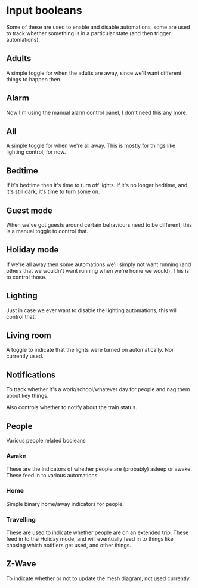 # Input booleans

Some of these are used to enable and disable automations, some are used to track whether something is in a particular state (and then trigger automations).

## Adults

A simple toggle for when the adults are away, since we'll want different things to happen then.

## Alarm

Now I'm using the manual alarm control panel, I don't need this any more.

## All 

A simple toggle for when we're all away. This is mostly for things like lighting control, for now.

## Bedtime

If it's bedtime then it's time to turn off lights. If it's no longer bedtime, and it's still dark, it's time to turn some on.

## Guest mode

When we've got guests around certain behaviours need to be different, this is a manual toggle to control that.

## Holiday mode

If we're all away then some automations we'll simply not want running (and others that we wouldn't want running when we're home we would). This is to control those.

## Lighting

Just in case we ever want to disable the lighting automations, this will control that.

## Living room

A toggle to indicate that the lights were turned on automatically. Nor currently used.

## Notifications

To track whether it's a work/school/whatever day for people and nag them about key things.

Also controls whether to notify about the train status.

## People

Various people related booleans

### Awake

These are the indicators of whether people are (probably) asleep or awake. These feed in to various automations.

### Home

Simple binary home/away indicators for people.

### Travelling

These are used to indicate whether people are on an extended trip. These feed in to the Holiday mode, and will eventually feed in to things like chosing which notifiers get used, and other things.

## Z-Wave

To indicate whether or not to update the mesh diagram, not used currently.
